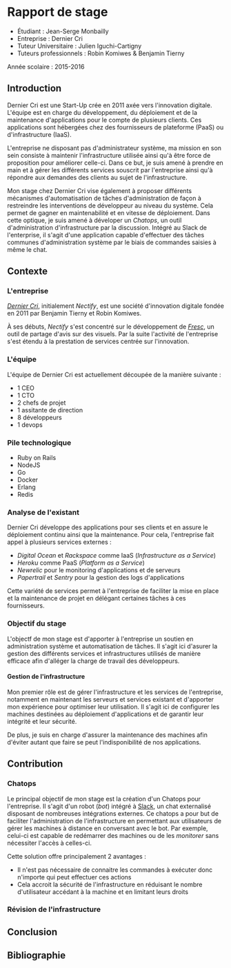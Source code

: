 # Rapport de stage

+ Étudiant : Jean-Serge Monbailly
+ Entreprise : Dernier Cri
+ Tuteur Universitaire : Julien Iguchi-Cartigny
+ Tuteurs professionnels : Robin Komiwes & Benjamin Tierny

Année scolaire : 2015-2016

## Introduction

Dernier Cri est une Start-Up crée en 2011 axée vers l'innovation digitale. L'équipe est en charge du développement, du déploiement et de la maintenance d'applications pour le compte de plusieurs clients. Ces applications sont hébergées chez des fournisseurs de plateforme (PaaS) ou d'infrastructure (IaaS).

L'entreprise ne disposant pas d'administrateur système, ma mission en son sein consiste à maintenir l'infrastructure utilisée ainsi qu'à être force de proposition pour améliorer celle-ci. Dans ce but, je suis amené à prendre en main et à gérer les différents services souscrit par l'entreprise ainsi qu'à répondre aux demandes des clients au sujet de l'infrastructure.

Mon stage chez Dernier Cri vise également à proposer différents mécanismes d'automatisation de tâches d'administration de façon à restreindre les interventions de développeur au niveau du système. Cela permet de gagner en maintenabilité et en vitesse de déploiement. Dans cette optique, je suis amené à déveloper un *Chatops*, un outil d'administration d'infrastructure par la discussion. Intégré au Slack de l'enterprise, il s'agit d'une application capable d'effectuer des tâches communes d'administration système par le biais de commandes saisies à même le chat.

## Contexte

### L'entreprise

*[Dernier Cri](http://derniercri.io)*, initialement *Nectify*, est une société d'innovation digitale fondée en 2011 par Benjamin Tierny et Robin Komiwes.

À ses débuts, *Nectify* s'est concentré sur le développement de *[Fresc](http://fre.sc)*, un outil de partage d'avis sur des visuels. Par la suite l'activité de l'entreprise s'est étendu à la prestation de services centrée sur l'innovation.

### L'équipe

L'équipe de Dernier Cri est actuellement découpée de la manière suivante :

+ 1 CEO
+ 1 CTO
+ 2 chefs de projet
+ 1 assitante de direction
+ 8 développeurs
+ 1 devops

### Pile technologique

+ Ruby on Rails
+ NodeJS
+ Go
+ Docker
+ Erlang
+ Redis

### Analyse de l'existant

Dernier Cri développe des applications pour ses clients et en assure le déploiement continu ainsi que la maintenance. Pour cela, l'entreprise fait appel à plusieurs services externes :

+ *Digital Ocean* et *Rackspace* comme IaaS (*Infrastructure as a Service*)
+ *Heroku* comme PaaS (*Platform as a Service*)
+ *Newrelic* pour le monitoring d'applications et de serveurs
+ *Papertrail* et *Sentry* pour la gestion des logs d'applications

Cette variété de services permet à l'entreprise de faciliter la mise en place et la maintenance de projet en délégant certaines tâches à ces fournisseurs.

### Objectif du stage

L'objectf de mon stage est d'apporter à l'entreprise un soutien en administration système et automatisation de tâches. Il s'agit ici d'asurer la gestion des différents services et infrastructures utilisés de manière efficace afin d'alléger la charge de travail des développeurs.

#### Gestion de l'infrastructure

Mon premier rôle est de gérer l'infrastructure et les services de l'entreprise, notamment en maintenant les serveurs et services existant et d'apporter mon expérience pour optimiser leur utilisation. Il s'agit ici de configurer les machines destinées au déploiement d'applications et de garantir leur intégrité et leur sécurité.

De plus, je suis en charge d'assurer la maintenance des machines afin d'éviter autant que faire se peut l'indisponibilité de nos applications.

## Contribution

### Chatops

Le principal objectif de mon stage est la création d'un Chatops pour l'entreprise. Il s'agit d'un robot (*bot*) intégré à [Slack](https://slack.com/), un chat externalisé disposant de nombreuses intégrations externes. Ce chatops a pour but de faciliter l'administration de l'infrastructure en permettant aux utilisateurs de gérer les machines à distance en conversant avec le bot. Par exemple, celui-ci est capable de redémarrer des machines ou de les *monitorer* sans nécessiter l'accès à celles-ci.

Cette solution offre principalement 2 avantages :

+ Il n'est pas nécessaire de connaitre les commandes à exécuter donc n'importe qui peut effectuer ces actions
+ Cela accroit la sécurité de l'infrastructure en réduisant le nombre d'utilisateur accédant à la machine et en limitant leurs droits

### Révision de l'infrastructure

## Conclusion

## Bibliographie
